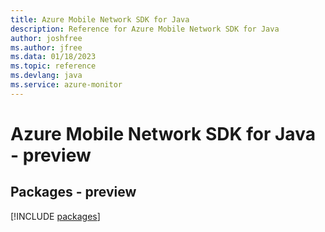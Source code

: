 ```yaml
---
title: Azure Mobile Network SDK for Java
description: Reference for Azure Mobile Network SDK for Java
author: joshfree
ms.author: jfree
ms.data: 01/18/2023
ms.topic: reference
ms.devlang: java
ms.service: azure-monitor
---
```

# Azure Mobile Network SDK for Java - preview
## Packages - preview
[!INCLUDE [packages](mobile-network-index.md)]